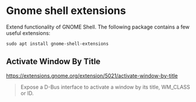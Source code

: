 # Gnome shell extensions

Extend functionality of GNOME Shell. The following package contains a few useful
extensions:

~~~
sudo apt install gnome-shell-extensions
~~~

## Activate Window By Title

<https://extensions.gnome.org/extension/5021/activate-window-by-title>

> Expose a D-Bus interface to activate a window by its title, WM_CLASS or ID.
